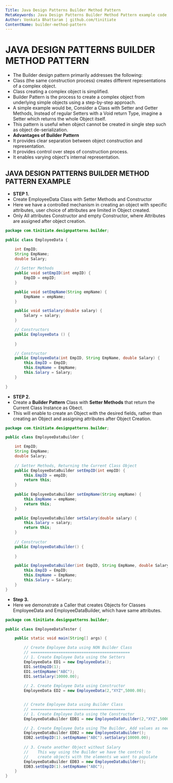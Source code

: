 ```yaml
---
Title: Java Design Patterns Builder Method Pattern
MetaKeywords: Java Design Patterns Builder Method Pattern example code, tutorials
Author: Venkata Bhattaram | github.com/tinitiate
ContentName: builder-method-pattern
---
```


# JAVA DESIGN PATTERNS BUILDER METHOD PATTERN
* The Builder design pattern primarily addresses the following:
 * Class (the same construction process) creates different representations 
   of a complex object.
 * Class creating a complex object is simplified.
* Builder Pattern is the process to create a complex object from underlying 
  simple objects using a step-by-step approach.
* A simple example would be, Consider a Class with Setter and Getter Methods,
  Instead of regular Setters with a Void return Type, imagine a Setter which
  returns the whole Object itself.
* This pattern is useful when object cannot be created in single step 
  such as object de-serialization.
* **Advantages of Builder Pattern**
* It provides clear separation between object construction and representation.
* It provides control over steps of construction process.
* It enables varying object's internal representation.


## JAVA DESIGN PATTERNS BUILDER METHOD PATTERN EXAMPLE
* **STEP 1.**
* Create EmployeeData Class with Setter Methods and Constructor
* Here we have a controlled mechanism in creating an object with specific 
  attributes, user choice of attributes are limited in Object created.
* Only All attributes Constructor and empty Constructor, where Attributes 
  are assigned after object creation.
```java
package com.tinitiate.designpatterns.builder;

public class EmployeeData {

    int EmpID;
    String EmpName;
    double Salary;
    
    // Setter Methods
    public void setEmpID(int empID) {
        EmpID = empID;
    }

    public void setEmpName(String empName) {
        EmpName = empName;
    }

    public void setSalary(double salary) {
        Salary = salary;
    }

    // Constructors
    public EmployeeData () {
        
    }

    // Constructor
    public EmployeeData(int EmpID, String EmpName, double Salary) {
        this.EmpID = EmpID;
        this.EmpName = EmpName;
        this.Salary = Salary;
    }
    
}
```
>
* **STEP 2.**
* Create a **Builder Pattern** Class with **Setter Methods** that return 
  the Current Class Instance as Obect.
* This will enable to create an Object with the desired fields, rather than 
  creating an Object and assigning attributes after Object Creation.
```java
package com.tinitiate.designpatterns.builder;

public class EmployeeDataBuilder {

    int EmpID;
    String EmpName;
    double Salary;
    
    // Setter Methods, Returning the Current Class Object
    public EmployeeDataBuilder setEmpID(int empID) {
        this.EmpID = empID;
        return this;
    }
    
    public EmployeeDataBuilder setEmpName(String empName) {
        this.EmpName = empName;
        return this;
    }

    public EmployeeDataBuilder setSalary(double salary) {
        this.Salary = salary;
        return this;
    }
    
    // Constructor
    public EmployeeDataBuilder() {
        
    }

    public EmployeeDataBuilder(int EmpID, String EmpName, double Salary) {
        this.EmpID = EmpID;
        this.EmpName = EmpName;
        this.Salary = Salary;
    }
}
```
>
* **Step 3.**
* Here we demonstrate a Caller that creates Objects for Classes 
  EmployeeData and EmployeeDataBuilder, which have same attributes.
```java
package com.tinitiate.designpatterns.builder;

public class EmployeeDataTester {

    public static void main(String[] args) {

        // Create Employee Data using NON Builder Class
        // ===========================================
        // 1. Create Employee Data using the Setters
        EmployeeData ED1 = new EmployeeData();
        ED1.setEmpID(1);
        ED1.setEmpName("ABC");
        ED1.setSalary(10000.00);
        
        // 2. Create Employee Data using Constructor
        EmployeeData ED2 = new EmployeeData(2,"XYZ",5000.00);


        // Create Employee Data using Builder Class
        // =========================================
        // 1. Create Employee Data using the Constructor
        EmployeeDataBuilder EDB1 = new EmployeeDataBuilder(2,"XYZ",5000.00);

        // 2. Create Employee Data using The Builder, Add values as needed
        EmployeeDataBuilder EDB2 = new EmployeeDataBuilder();
        EDB2.setEmpID(1).setEmpName("ABC").setSalary(10000.00);
        
        // 3. Create another Object without Salary
        //    This way using the Builder we have the control to
        //    create objects with the elements we want to populate
        EmployeeDataBuilder EDB3 = new EmployeeDataBuilder();
        EDB3.setEmpID(1).setEmpName("ABC");
    }
}
```
